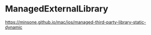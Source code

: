 # ManagedExternalLibrary

https://minsone.github.io/mac/ios/managed-third-party-library-static-dynamic

